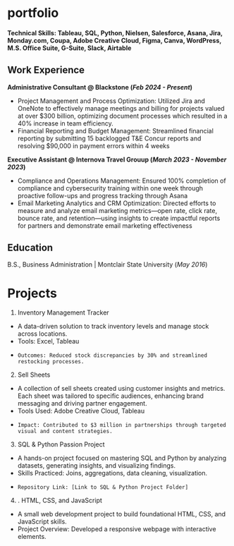 # portfolio

#### Technical Skills:  Tableau, SQL, Python, Nielsen, Salesforce, Asana, Jira, Monday.com, Coupa, Adobe Creative Cloud, Figma, Canva, WordPress, M.S. Office Suite, G-Suite, Slack, Airtable

## Work Experience
**Administrative Consultant @ Blackstone (_Feb 2024 - Present_)**
- Project Management and Process Optimization: Utilized Jira and OneNote to effectively manage meetings and billing for projects valued at over $300 billion, optimizing document processes which resulted in a 40% increase in team efficiency.
- Financial Reporting and Budget Management: Streamlined financial reporting by submitting 15 backlogged T&E Concur reports and resolving $90,000 in payment errors within 4 weeks

**Executive Assistant @ Internova Travel Grouup (_March 2023 - November 2023_)**
- Compliance and Operations Management: Ensured 100% completion of compliance and cybersecurity training within one week through proactive follow-ups and progress tracking through Asana
- Email Marketing Analytics and CRM Optimization: Directed efforts to measure and analyze email marketing metrics—open rate, click rate, bounce rate, and retention—using insights to create impactful reports for partners and demonstrate email marketing effectiveness

## Education	        		
B.S., Business Administration | Montclair State University (_May 2016_)

# Projects
1. Inventory Management Tracker
- A data-driven solution to track inventory levels and manage stock across locations.
-   Tools: Excel, Tableau
-     Outcomes: Reduced stock discrepancies by 30% and streamlined restocking processes.

2. Sell Sheets
- A collection of sell sheets created using customer insights and metrics. Each sheet was tailored to specific audiences, enhancing brand messaging and driving partner engagement.
-   Tools Used: Adobe Creative Cloud, Tableau
-     Impact: Contributed to $3 million in partnerships through targeted visual and content strategies.

3. SQL & Python Passion Project
- A hands-on project focused on mastering SQL and Python by analyzing datasets, generating insights, and visualizing findings.
-   Skills Practiced: Joins, aggregations, data cleaning, visualization.
-     Repository Link: [Link to SQL & Python Project Folder]

4. . HTML, CSS, and JavaScript
- A small web development project to build foundational HTML, CSS, and JavaScript skills.
-   Project Overview: Developed a responsive webpage with interactive elements.


